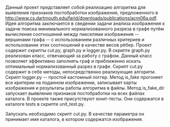Данный проект представляет собой реализацию алгоритма для выявления признаков постобработки изображения, предложенного в http://www.cs.dartmouth.edu/farid/downloads/publications/acm06a.pdf.
Идея алгоритма заключается в сведении задачи анализа изображения к задаче поиска минимального нормализованного разреза в графе путём вычисления соотношений между пикселями изображения -- вершинами графа -- с использованием различных критериев и использование этих соотношений в качестве весов рёбер.
Проект содержит скрипты cut.py, graph.py и logger.py. В скрипте graph.py реализован класс, отвечающий за работу с графом. Данный класс позволяет эффективно заполнять граф и приближенно искать оптимальный нормализованный разрез в графе. Скрипт cut.py содержит в себе методы, непосредственно реализующие алгоритм. Скрипт logger.py -- простой кастомный логгер.
Метод is_fake прогоняет все критерии на поданном изображении, записывает карты изображения и результаты работы алгоритма в файлы.
Метод is_fake_dir запускает выявление признаков постобработки на всех файлах каталога.
В проекте также присутствуют юнит-тесты. Они содержатся в каталоге tests в скрипте unit_test.py.

Запускать необходимо скрипт cut.py. В качестве параметра он принимает имя каталога, в котором содержатся изображения.
